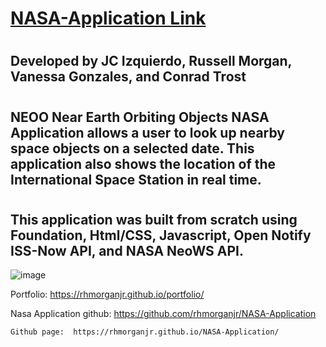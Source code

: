 # [NASA-Application Link](https://jcizquierdo.github.io/NASA-Application)
# 
## Developed by JC Izquierdo, Russell Morgan, Vanessa Gonzales, and Conrad Trost
# 
## NEOO Near Earth Orbiting Objects NASA Application allows a user to look up nearby space objects  on a selected date. This application also shows the location of the International Space Station in real time. 
# 
## This application was built from scratch using Foundation, Html/CSS, Javascript, Open Notify ISS-Now API, and NASA NeoWS API.

![image](assets/images/readme-img.png)

Portfolio: https://rhmorganjr.github.io/portfolio/

Nasa Application github: https://github.com/rhmorganjr/NASA-Application

    Github page:  https://rhmorganjr.github.io/NASA-Application/

